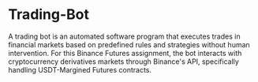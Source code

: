# Trading-Bot
A trading bot is an automated software program that executes trades in financial markets based on predefined rules and strategies without human intervention. For this Binance Futures assignment, the bot interacts with cryptocurrency derivatives markets through Binance's API, specifically handling USDT-Margined Futures contracts.
